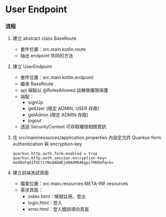 # User Endpoint

### 流程
1. 建立 abstract class BaseRoute
    * 套件位置：src.main.kotlin.route
    * 抽出 endpoint 共同的方法

2. 建立 UserEndpoint
    * 套件位置：src.main.kotlin.endpoint
    * 繼承 BaseRoute
    * api 端點以 @RolesAllowed 註解做權限保護
    * 端點：
        * signUp
        * getUser (限定 ADMIN, USER 存取)
        * getAdmin (限定 ADMIN 存取)
        * logout
    * 透過 SecurityContext 可存取權限相關資訊

2. 在 src/main/resources/application.properties 內設定允許 Quarkus form authentication 與 encryption-key
    ```
    quarkus.http.auth.form.enabled = true
    quarkus.http.auth.session.encryption-key= moXBxFqO1fUCtcYNsQAEWEjm0AXM84kgpi7HKDePq+k=
    ```

3. 建立前端測試頁面
    * 檔案位置：src.main.resources.META-INF.resources
    * 需求頁面：
        * index.html：帳號註冊、登出
        * login.html：登入
        * error.html：登入錯誤導向頁面
     